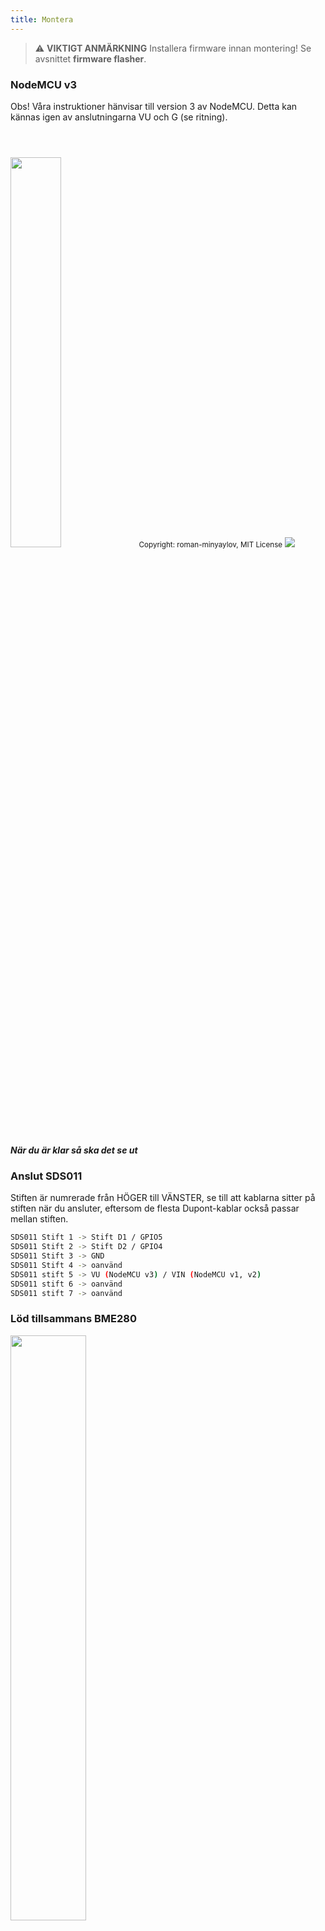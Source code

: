 ```yaml
---
title: Montera
---
```


> ⚠️ **VIKTIGT ANMÄRKNING** Installera firmware innan montering! Se avsnittet __firmware flasher__.

### NodeMCU v3
Obs! Våra instruktioner hänvisar till version 3 av NodeMCU. Detta kan kännas igen av anslutningarna VU och G (se ritning).

<img src="../docs/airrohr/airrohr-wiring-sds011-bme280.jpg" style="width:40%; margin-top: 3em" loading="lazy"/>
<small>Copyright: roman-minyaylov, MIT License</small>


<img src="../docs/airrohr/nodemcu-v3-bme280.jpeg" style="margin-top: 1em" loading="lazy"/>

##### När du är klar så ska det se ut

### Anslut SDS011
Stiften är numrerade från HÖGER till VÄNSTER, se till att kablarna sitter på stiften när du ansluter, eftersom de flesta Dupont-kablar också passar mellan stiften.
```bash
SDS011 Stift 1 -> Stift D1 / GPIO5
SDS011 Stift 2 -> Stift D2 / GPIO4
SDS011 Stift 3 -> GND
SDS011 Stift 4 -> oanvänd
SDS011 stift 5 -> VU (NodeMCU v3) / VIN (NodeMCU v1, v2)
SDS011 stift 6 -> oanvänd
SDS011 stift 7 -> oanvänd
```

### Löd tillsammans BME280
<img src="../docs/airrohr/solder-a-bme-280.jpeg" style="width:49%; padding-right: 0.5em" class="items-center" loading="lazy"/>
<img src="../docs/airrohr/solder-bme-280.jpeg" style="width:49%;" loading="lazy"/>

Anslut stifthuvudet med BME280-kortet. Löd det från baksidan. Avstånden mellan stiften är mycket små så var tålamod och försiktig.

Tricket är att sätta lödkolvspetsen på stiftet, värma upp det lite och applicera sedan lödet lätt.


### Anslut BME280
Pins är numrerade från VÄNSTER till HÖGER.
```bash
VIN -> Stift 3V3 (3.3V)
GND-> GND / G
SDA -> PIN D3
SCL -> Stift D4
```

### Fäst allt ihop

##### Knyt ihop NodeMCU och SDS011
<img src="../docs/airrohr/tie-air-quality-sensor-together.jpeg" loading="lazy"/>
Använd en buntband för att länka NodeMCU (ESP8266) och SDS011-sensorn så att Wifi-antennen pekar bort från sensorn

##### Anslut flexibelt rör
<img src="../docs/airrohr/sds011-with-tube.jpeg" style="width:49%; padding-right: 0.5em" loading="lazy"/>
<img src="../docs/airrohr/bme280-tied-to-tube.jpeg" style="width:49%;" loading="lazy"/>
 
* anslut det flexibla röret till SDS011-sensorn
* Använd en annan buntband för att fästa BME280-temperatursensorn till röret
* För USB-kabeln genom röret. Montera SDS011 med NodeMCU vänd uppåt och fläkten vänd mot botten

 
##### Skjut in sensorn i röret
* Skjut in delarna i röret så att det fastnar inuti
* USB-kabel, flexibelt rör och BME280 ska se ut ur rörets ände
* Skjut det andra röret på det första.

<img src="../docs/airrohr/sds011-jammed-into-tube.jpeg" loading="lazy"/>

##### Efterbehandling
* Placera temperaturgivaren på det flexibla röret så att det ligger på rörets kant.
* Klipp av det flexibla röret i slutet av röret
* Valfritt: du kan täcka rörets öppna ändar med ett fint nät. Så luft kan cirkulera men insekter stannar utanför
 
<img src="../docs/airrohr/position-bme280.jpeg" loading="lazy"/>
